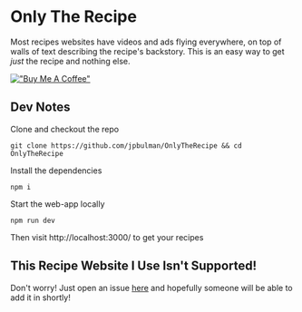 # Only The Recipe
Most recipes websites have videos and ads flying everywhere, on top of walls of text describing the recipe's backstory. This is an easy way to get *just* the recipe and nothing else.

[!["Buy Me A Coffee"](https://www.buymeacoffee.com/assets/img/custom_images/orange_img.png)](https://www.buymeacoffee.com/jpbulman)

## Dev Notes
Clone and checkout the repo
```
git clone https://github.com/jpbulman/OnlyTheRecipe && cd OnlyTheRecipe
```
Install the dependencies
```
npm i
```
Start the web-app locally
```
npm run dev
```
Then visit http://localhost:3000/ to get your recipes

## This Recipe Website I Use Isn't Supported!
Don't worry! Just open an issue [here](https://github.com/jpbulman/OnlyTheRecipe/issues/new) and hopefully someone will be able to add it in shortly!
